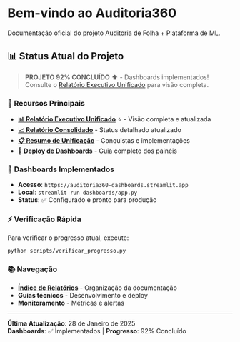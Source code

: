 # Bem-vindo ao Auditoria360

Documentação oficial do projeto Auditoria de Folha + Plataforma de ML.

## 📊 Status Atual do Projeto

> **PROJETO 92% CONCLUÍDO** ⬆️ - Dashboards implementados! Consulte o [Relatório Executivo Unificado](RELATORIO_EXECUTIVO_UNIFICADO.md) para visão completa.

### 🎯 Recursos Principais

- **[📊 Relatório Executivo Unificado](RELATORIO_EXECUTIVO_UNIFICADO.md)** ⭐ - Visão completa e atualizada
- **[📈 Relatório Consolidado](RELATORIO_UNIFICADO_FINAL.md)** - Status detalhado atualizado
- **[📋 Resumo de Unificação](RESUMO_UNIFICACAO.md)** - Conquistas e implementações
- **[🚀 Deploy de Dashboards](../dashboards/DEPLOY_README.md)** - Guia completo dos painéis

### 🎨 **Dashboards Implementados**

- **Acesso**: `https://auditoria360-dashboards.streamlit.app`
- **Local**: `streamlit run dashboards/app.py`
- **Status**: ✅ Configurado e pronto para produção

### ⚡ Verificação Rápida

Para verificar o progresso atual, execute:

```bash
python scripts/verificar_progresso.py
```

### 📚 Navegação

- **[Índice de Relatórios](README_RELATORIOS.md)** - Organização da documentação
- **Guias técnicos** - Desenvolvimento e deploy
- **Monitoramento** - Métricas e alertas

---

**Última Atualização**: 28 de Janeiro de 2025  
**Dashboards**: ✅ Implementados | **Progresso**: 92% Concluído
